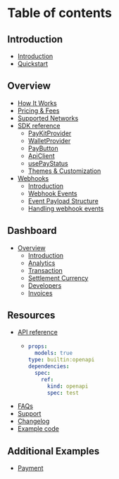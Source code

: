 # Table of contents

## Introduction

* [Introduction](README.md)
* [Quickstart](introduction/quickstart.md)

## Overview

* [How It Works](overview/how-it-works.md)
* [Pricing & Fees](overview/pricing.md)
* [Supported Networks](overview/supported-networks.md)
* [SDK reference](overview/sdk-reference.md)
  * [PayKitProvider](overview/sdk-reference.md#paykitprovider)
  * [WalletProvider](overview/sdk-reference.md#walletprovider)
  * [PayButton](overview/sdk-reference.md#paybutton)
  * [ApiClient](overview/sdk-reference.md#apiclient)
  * [usePayStatus](overview/sdk-reference.md#usepaystatus)
  * [Themes & Customization](overview/sdk-reference.md#themes-and-customization)
* [Webhooks](overview/webhooks.md)
  * [Introduction](overview/webhooks.md#introduction)
  * [Webhook Events](overview/webhooks.md#webhook-events)
  * [Event Payload Structure](overview/webhooks.md#event-payload-structure)
  * [Handling webhook events](overview/webhooks.md#handling-webhook-events)

## Dashboard

* [Overview](dashboard/index.md)
  * [Introduction](dashboard/index.md#introduction)
  * [Analytics](dashboard/index.md#analytics)
  * [Transaction](dashboard/index.md#transaction)
  * [Settlement Currency](dashboard/index.md#settlement-currency)
  * [Developers](dashboard/index.md#developers)
  * [Invoices](dashboard/index.md#invoices)

## Resources

* [API reference](resources/api-reference.md)
  * ```yaml
    props:
      models: true
    type: builtin:openapi
    dependencies:
      spec:
        ref:
          kind: openapi
          spec: test
    ```
* [FAQs](resources/faqs.md)
* [Support](resources/support.md)
* [Changelog](resources/changelog.md)
* [Example code](resources/open-source-example.md)

## Additional Examples

* [Payment](additional-examples/payment.md)
